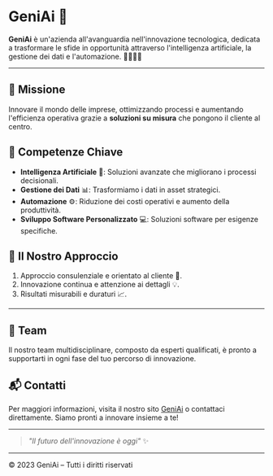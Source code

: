 # GeniAi 🚀

**GeniAi** è un'azienda all'avanguardia nell'innovazione tecnologica, dedicata a trasformare le sfide in opportunità attraverso l'intelligenza artificiale, la gestione dei dati e l'automazione. 👩‍💻👨‍💻

---

## 🎯 **Missione**
Innovare il mondo delle imprese, ottimizzando processi e aumentando l'efficienza operativa grazie a **soluzioni su misura** che pongono il cliente al centro.  

## 🧠 **Competenze Chiave**
- **Intelligenza Artificiale** 🤖: Soluzioni avanzate che migliorano i processi decisionali.
- **Gestione dei Dati** 📊: Trasformiamo i dati in asset strategici.
- **Automazione** ⚙️: Riduzione dei costi operativi e aumento della produttività.
- **Sviluppo Software Personalizzato** 💻: Soluzioni software per esigenze specifiche.

## 🌟 **Il Nostro Approccio**
1. Approccio consulenziale e orientato al cliente 🎯.
2. Innovazione continua e attenzione ai dettagli 💡.
3. Risultati misurabili e duraturi 📈.

---

## 🤝 **Team**
Il nostro team multidisciplinare, composto da esperti qualificati, è pronto a supportarti in ogni fase del tuo percorso di innovazione.

## 📬 **Contatti**
Per maggiori informazioni, visita il nostro sito [GeniAi](https://geniai.it) o contattaci direttamente. Siamo pronti a innovare insieme a te!

---

> _"Il futuro dell'innovazione è oggi"_ ✨

---

© 2023 GeniAi – Tutti i diritti riservati
